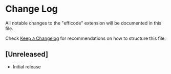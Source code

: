 # Change Log

All notable changes to the "efficode" extension will be documented in this file.

Check [Keep a Changelog](http://keepachangelog.com/) for recommendations on how to structure this file.

## [Unreleased]

- Initial release